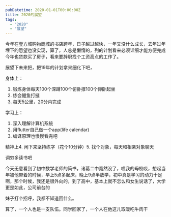 ```yaml
---
pubDatetime: 2020-01-01T00:00:00Z
title: 2020的展望
tags:
  - "2020"
  - "展望"
---
```


今年在壹方城购物商城的书店跨年，日子越过越快，一年又没什么成长，去年过年埋下的愿望也没实现，算了，人总是懒惰的，列的计划看来必须详细才能方便完成
今年也贷款买了房子，看来要辞职找个工资高点的工作了。

展望下未来把，把19年的计划拿来细化下吧，

身体上：

1. 锻炼身体每天100个深蹲100个俯卧撑100个仰卧起坐
2. 练会鲤鱼打挺
3. 每天5公里，20分内完成

学习上：

1. 深入理解计算机系统
2. 用flutter自己做一个app(life calendar)
3. 编译原理也慢慢看完吧

精神上4. 闲下来坚持练字（花个10分钟）5. 找个对象，每天和相亲对象聊天

词穷多读书吧

今天无意看到了初中数学老师的简书，诸葛二中竟然没了，哎我的母校哎，想起当年被他带着的时候，早上5点多起床，晚上9点半放学，初中真是学习的动力十足啊，那个时候，我还是很外向的，到了高中，基本上就不怎么和女生说话了，大学更是如此，公司前台的

妹子打个招呼，我都不知道回什么。

算了，一个人也是一支队伍。同学回家了，一个人在他这儿取暖吃牛肉干
